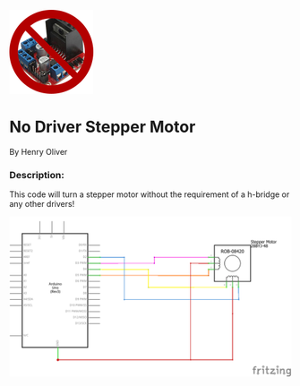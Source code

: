 <img src="https://raw.githubusercontent.com/henry9836/Arduino_Beep_And_Bops/master/No%20Driver%20Stepper%20Motor/pictures/nodriver.png"> </img>

# No Driver Stepper Motor
By Henry Oliver

### Description:
This code will turn a stepper motor without the requirement of a h-bridge or any other drivers!

<img src="https://raw.githubusercontent.com/henry9836/Arduino_Beep_And_Bops/master/No%20Driver%20Stepper%20Motor/schem.png"> </img>
